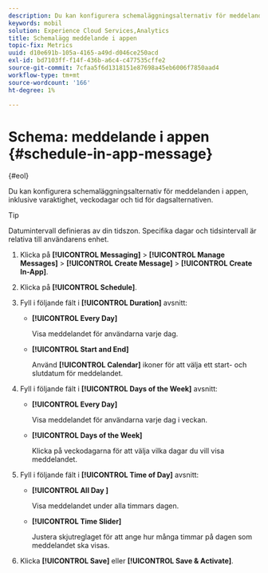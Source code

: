 ```yaml
---
description: Du kan konfigurera schemaläggningsalternativ för meddelanden i appen, inklusive varaktighet, veckodagar och tid för dagsalternativen.
keywords: mobil
solution: Experience Cloud Services,Analytics
title: Schemalägg meddelande i appen
topic-fix: Metrics
uuid: d10e691b-105a-4165-a49d-d046ce250acd
exl-id: bd7103ff-f14f-436b-a6c4-c477535cffe2
source-git-commit: 7cfaa5f6d1318151e87698a45eb6006f7850aad4
workflow-type: tm+mt
source-wordcount: '166'
ht-degree: 1%

---
```


# Schema: meddelande i appen {#schedule-in-app-message}

{#eol}

Du kan konfigurera schemaläggningsalternativ för meddelanden i appen, inklusive varaktighet, veckodagar och tid för dagsalternativen.

>[!TIP]
>
>Datumintervall definieras av din tidszon. Specifika dagar och tidsintervall är relativa till användarens enhet.

1. Klicka på **[!UICONTROL Messaging]** > **[!UICONTROL Manage Messages]** > **[!UICONTROL Create Message]** > **[!UICONTROL Create In-App]**.
1. Klicka på **[!UICONTROL Schedule]**.
1. Fyll i följande fält i **[!UICONTROL Duration]** avsnitt:

   * **[!UICONTROL Every Day]**

      Visa meddelandet för användarna varje dag.

   * **[!UICONTROL Start and End]**

      Använd **[!UICONTROL Calendar]** ikoner för att välja ett start- och slutdatum för meddelandet.

1. Fyll i följande fält i **[!UICONTROL Days of the Week]** avsnitt:

   * **[!UICONTROL Every Day]**

      Visa meddelandet för användarna varje dag i veckan.

   * **[!UICONTROL Days of the Week]**

      Klicka på veckodagarna för att välja vilka dagar du vill visa meddelandet.

1. Fyll i följande fält i **[!UICONTROL Time of Day]** avsnitt:

   * **[!UICONTROL All Day ]**

      Visa meddelandet under alla timmars dagen.

   * **[!UICONTROL Time Slider]**

      Justera skjutreglaget för att ange hur många timmar på dagen som meddelandet ska visas.

1. Klicka **[!UICONTROL Save]** eller **[!UICONTROL Save & Activate]**.
